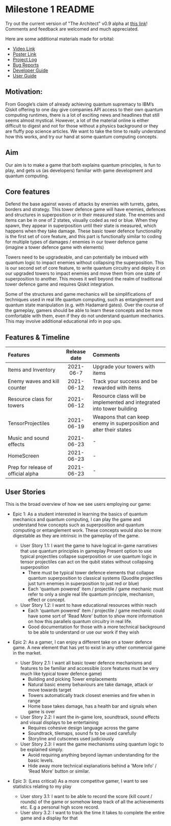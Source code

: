 # Milestone 1 README

Try out the current version of "The Architect" v0.9 alpha at [this link](https://github.com/bharathcs/quantum-defence/releases/tag/v0.9-alpha)! Comments and feedback are welcomed and much appreciated.

Here are some additional materials made for orbital:

- [Video Link](https://drive.google.com/file/d/1xsTMTM_VYzgOGxGCkvySZRo6IN7slZ64/view?usp=sharing)
- [Poster Link](https://raw.githubusercontent.com/bharathcs/quantum-defence/main/docs/milestone-2/poster.png)
- [Project Log](./project-log.md)
- [Bug Reports](https://github.com/bharathcs/quantum-defence/blob/main/docs/milestone-2/bug-report.xlsx)
- [Developer Guide](./dev-guide.md)
- [User Guide](./user-guide.md)

## Motivation:

From Google’s claim of already achieving quantum supremacy to IBM’s Qiskit offering to one day give companies API access to their own quantum computing runtimes, there is a lot of exciting news and headlines that still seems almost mystical. However, a lot of the material online is either difficult to digest and not for those without a physics background or they are fluffy pop science articles. We want to take the time to really understand how this works, and try our hand at some quantum computing concepts.

## Aim

Our aim is to make a game that both explains quantum principles, is fun to play, and gets us (as developers) familiar with game development and quantum computing.

## Core features

Defend the base against waves of attacks by enemies with turrets, gates, borders and strategy. This tower defence game will have enemies, defences and structures in superposition or in their measured state. The enemies and items can be in one of 2 states, visually coded as red or blue. When they spawn, they appear in superposition until their state is measured, which happens when they take damage. These basic tower defence functionality is the first set of core feature, and this part is functionally similar to coding for multiple types of damages / enemies in our tower defence game (imagine a tower defence game with elements)

Towers need to be upgradeable, and can potentially be imbued with quantum logic to impact enemies without collapsing the superposition. This is our second set of core feature, to write quantum circuitry and deploy it on our upgraded towers to impact enemies and move them from one state of superposition to another. This moves it well beyond the realm of traditional tower defence game and requires Qiskit integration.

Some of the structures and game mechanics will be simplifications of techniques used in real life quantum computing, such as entanglement and quantum state manipulation (e.g. with Hadamard gates). Over the course of the gameplay, gamers should be able to learn these concepts and be more comfortable with them, even if they do not understand quantum mechanics. This may involve additional educational info in pop ups.

## Features & Timeline

| Features                           | Release date | Comments                                                              |
| :--------------------------------- | :----------: | :-------------------------------------------------------------------- |
| Items and Inventory                |  2021-06-7   | Upgrade your towers with items                                        |
| Enemy waves and kill counter       |  2021-06-12  | Track your success and be rewarded with items                         |
| Resource class for towers          |  2021-06-12  | Resource class will be implemented and integrated into tower building |
| TensorProjectiles                  |  2021-06-19  | Weapons that can keep enemy in superposition and alter their states   |
| Music and sound effects            |  2021-06-23  | -                                                                     |
| HomeScreen                         |  2021-06-23  | -                                                                     |
| Prep for release of official alpha |  2021-06-23  | -                                                                     |

## User Stories

This is the broad overview of how we see users employing our game:

- Epic 1: As a student interested in learning the basics of quantum mechanics and quantum computing, I can play the game and understand how concepts such as superposition and quantum computing or entanglement work. These concepts would also be more digestable as they are intrinsic in the gameplay of the game.

  - User Story 1.1: I want the game to have logical in-game narratives that use quantum principles in gameplay Present option to use typical projectiles collapse superposition or use quantum logic in tensor projectiles can act on the qubit states without collapsing superposition
    - There must be typical tower defence elements that collapse quantum superposition to classical systems (Quodite projectiles just turn enemies in superposition to just red or blue)
    - Each 'quantum powered' item / projectile / game mechanic must refer to only a single real life quantum principle, mechanism, effect or concept.
  - User Story 1.2: I want to have educational resources within reach
    - Each 'quantum powered' item / projectile / game mechanic could have some sort of 'Read More' button to show more information on how this parallels quantum circuitry in real life.
    - Good documentation for those with a more technical background to be able to understand or use our work if they wish

- Epic 2: As a gamer, I can enjoy a different take on a tower defence game. A new element that has yet to exist in any other commercial game in the market.

  - User Story 2.1: I want all basic tower defence mechanisms and features to be familiar and accessible (core features must be very much like typical tower defence game)
    - Building and picking Tower emplacements
    - Natural basic enemy behaviours are take damage, attack or move towards target
    - Towers automatically track closest enemies and fire when in range
    - Home base takes damage, has a health bar and signals when game is over
  - User Story 2.2: I want the in-game lore, soundtrack, sound effects and visual displays to be entertaining
    - Requires cohesive design language across the game
    - Soundtrack, tilemaps, sound fx to be used carefully
    - Storyline and cutscenes used judiciously
  - User Story 2.3: I want the game mechanisms using quantum logic to be explained simply.
    - Avoid requiring anything beyond layman understanding for the basic levels.
    - Hide away more technical explanations behind a 'More Info' / 'Read More' button or similar.

- Epic 3: (Less critical) As a more competitve gamer, I want to see statistics relating to my play

  - User story 3.1: I want to be able to record the score (kill count / rounds) of the game or somehow keep track of all the achievements etc. E.g a personal high score record.
  - User story 3.2: I want to track the time it takes to complete the entire game and a display for that
